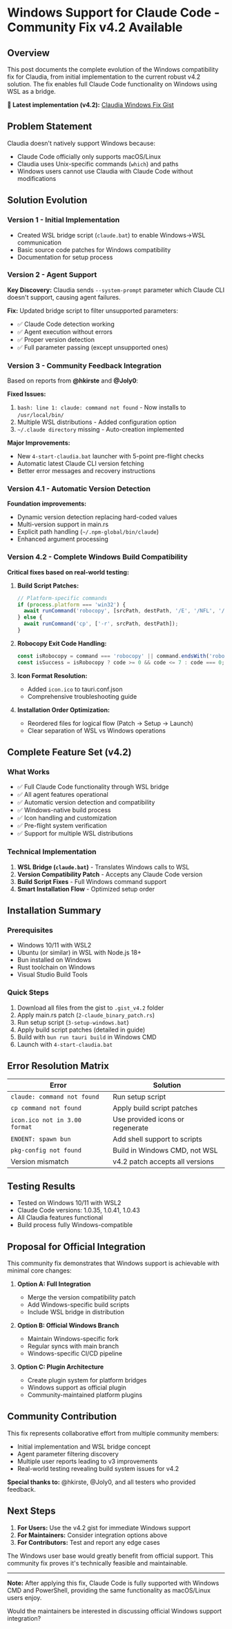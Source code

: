 # Windows Support for Claude Code - Community Fix v4.2 Available

## Overview

This post documents the complete evolution of the Windows compatibility fix for Claudia, from initial implementation to the current robust v4.2 solution. The fix enables full Claude Code functionality on Windows using WSL as a bridge.

**🔗 Latest implementation (v4.2):** [Claudia Windows Fix Gist](https://gist.github.com/Kirchlive/184cdd96a56bfd7a6c67997836495f3c)

## Problem Statement

Claudia doesn't natively support Windows because:
- Claude Code officially only supports macOS/Linux
- Claudia uses Unix-specific commands (`which`) and paths
- Windows users cannot use Claudia with Claude Code without modifications

## Solution Evolution

### Version 1 - Initial Implementation
- Created WSL bridge script (`claude.bat`) to enable Windows→WSL communication
- Basic source code patches for Windows compatibility
- Documentation for setup process

### Version 2 - Agent Support
**Key Discovery:** Claudia sends `--system-prompt` parameter which Claude CLI doesn't support, causing agent failures.

**Fix:** Updated bridge script to filter unsupported parameters:
- ✅ Claude Code detection working
- ✅ Agent execution without errors
- ✅ Proper version detection
- ✅ Full parameter passing (except unsupported ones)

### Version 3 - Community Feedback Integration
Based on reports from **@hkirste** and **@Joly0**:

**Fixed Issues:**
1. `bash: line 1: claude: command not found` - Now installs to `/usr/local/bin/`
2. Multiple WSL distributions - Added configuration option
3. `~/.claude directory` missing - Auto-creation implemented

**Major Improvements:**
- New `4-start-claudia.bat` launcher with 5-point pre-flight checks
- Automatic latest Claude CLI version fetching
- Better error messages and recovery instructions

### Version 4.1 - Automatic Version Detection
**Foundation improvements:**
- Dynamic version detection replacing hard-coded values
- Multi-version support in main.rs
- Explicit path handling (`~/.npm-global/bin/claude`)
- Enhanced argument processing

### Version 4.2 - Complete Windows Build Compatibility
**Critical fixes based on real-world testing:**

1. **Build Script Patches:**
   ```javascript
   // Platform-specific commands
   if (process.platform === 'win32') {
     await runCommand('robocopy', [srcPath, destPath, '/E', '/NFL', '/NDL', '/NJH', '/NJS', '/nc', '/ns', '/np']);
   } else {
     await runCommand('cp', ['-r', srcPath, destPath]);
   }
   ```

2. **Robocopy Exit Code Handling:**
   ```javascript
   const isRobocopy = command === 'robocopy' || command.endsWith('robocopy.exe');
   const isSuccess = isRobocopy ? code >= 0 && code <= 7 : code === 0;
   ```

3. **Icon Format Resolution:**
   - Added `icon.ico` to tauri.conf.json
   - Comprehensive troubleshooting guide

4. **Installation Order Optimization:**
   - Reordered files for logical flow (Patch → Setup → Launch)
   - Clear separation of WSL vs Windows operations

## Complete Feature Set (v4.2)

### What Works
- ✅ Full Claude Code functionality through WSL bridge
- ✅ All agent features operational
- ✅ Automatic version detection and compatibility
- ✅ Windows-native build process
- ✅ Icon handling and customization
- ✅ Pre-flight system verification
- ✅ Support for multiple WSL distributions

### Technical Implementation
1. **WSL Bridge (`claude.bat`)** - Translates Windows calls to WSL
2. **Version Compatibility Patch** - Accepts any Claude Code version
3. **Build Script Fixes** - Full Windows command support
4. **Smart Installation Flow** - Optimized setup order

## Installation Summary

### Prerequisites
- Windows 10/11 with WSL2
- Ubuntu (or similar) in WSL with Node.js 18+
- Bun installed on Windows
- Rust toolchain on Windows
- Visual Studio Build Tools

### Quick Steps
1. Download all files from the gist to `.gist_v4.2` folder
2. Apply main.rs patch (`2-claude_binary_patch.rs`)
3. Run setup script (`3-setup-windows.bat`)
4. Apply build script patches (detailed in guide)
5. Build with `bun run tauri build` in Windows CMD
6. Launch with `4-start-claudia.bat`

## Error Resolution Matrix

| Error | Solution |
|-------|----------|
| `claude: command not found` | Run setup script |
| `cp command not found` | Apply build script patches |
| `icon.ico not in 3.00 format` | Use provided icons or regenerate |
| `ENOENT: spawn bun` | Add shell support to scripts |
| `pkg-config not found` | Build in Windows CMD, not WSL |
| Version mismatch | v4.2 patch accepts all versions |

## Testing Results
- Tested on Windows 10/11 with WSL2
- Claude Code versions: 1.0.35, 1.0.41, 1.0.43
- All Claudia features functional
- Build process fully Windows-compatible

## Proposal for Official Integration

This community fix demonstrates that Windows support is achievable with minimal core changes:

1. **Option A: Full Integration**
   - Merge the version compatibility patch
   - Add Windows-specific build scripts
   - Include WSL bridge in distribution

2. **Option B: Official Windows Branch**
   - Maintain Windows-specific fork
   - Regular syncs with main branch
   - Windows-specific CI/CD pipeline

3. **Option C: Plugin Architecture**
   - Create plugin system for platform bridges
   - Windows support as official plugin
   - Community-maintained platform plugins

## Community Contribution

This fix represents collaborative effort from multiple community members:
- Initial implementation and WSL bridge concept
- Agent parameter filtering discovery
- Multiple user reports leading to v3 improvements
- Real-world testing revealing build system issues for v4.2

**Special thanks to:** @hkirste, @Joly0, and all testers who provided feedback.

## Next Steps

1. **For Users:** Use the v4.2 gist for immediate Windows support
2. **For Maintainers:** Consider integration options above
3. **For Contributors:** Test and report any edge cases

The Windows user base would greatly benefit from official support. This community fix proves it's technically feasible and maintainable.

---

**Note:** After applying this fix, Claude Code is fully supported with Windows CMD and PowerShell, providing the same functionality as macOS/Linux users enjoy.

Would the maintainers be interested in discussing official Windows support integration?